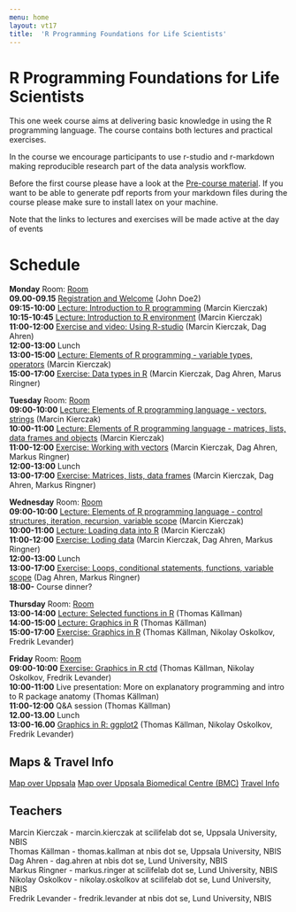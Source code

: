 ```yaml
---
menu: home
layout: vt17
title:  'R Programming Foundations for Life Scientists'
---
```


# R Programming Foundations for Life Scientists

This one week course aims at delivering basic knowledge in using the R
programming language. The course contains both lectures and practical
exercises.

In the course we encourage participants to use r-studio and
r-markdown making reproducible research part of the data analysis
workflow.

Before the first course please have a look at the [Pre-course
material](precourse). If you want to be able to generate pdf reports
from your markdown files during the course please make sure to install
latex on your machine.

Note that the links to lectures and exercises will be made active at the day of events
# Schedule

**Monday**
Room: [Room](files/bmc_map.jpg)<br>
**09.00-09.15** [Registration and Welcome](Lectures/XXX.pdf) (John Doe2)<br>
**09:15-10:00** [Lecture: Introduction to R programming](Lectures/Lecture_1_-_Introduction.pdf) (Marcin Kierczak)<br>
**10:15-10:45** [Lecture: Introduction to R environment](Lectures/Lecture_2_-_REnvironment.pdf) (Marcin Kierczak)<br>
**11:00-12:00** [Exercise and video: Using R-studio]() (Marcin Kierczak, Dag Ahren)<br>
**12:00-13:00** Lunch<br>
**13:00-15:00** [Lecture: Elements of R programming - variable types, operators](Lectures/Lecture_3_-_Elements1.pdf) (Marcin Kierczak)<br>
**15:00-17:00** [Exercise: Data types in R](Exercises/DataTypes) (Marcin Kierczak, Dag Ahren, Marus Ringner)<br>

**Tuesday**
Room: [Room](files/bmc_map.jpg)<br>
**09:00-10:00** [Lecture: Elements of R programming language - vectors, strings](Lectures/Lecture_4_-_Elements2.pdf) (Marcin Kierczak)<br>
**10:00-11:00** [Lecture: Elements of R programming language - matrices, lists, data frames and objects](Lectures/Lecture_5_-_Elements3.pdf) (Marcin Kierczak)<br>
**11:00-12:00** [Exercise: Working with vectors](Exercises/Vectors) (Marcin Kierczak, Dag Ahren, Markus Ringner)<br>
**12:00-13:00** Lunch<br>
**13:00-17:00** [Exercise: Matrices, lists, data frames](Exercises/Dataframes) (Marcin Kierczak, Dag Ahren, Markus Ringner)<br>

**Wednesday**
Room: [Room](files/bmc_map.jpg)<br>
**09:00-10:00** [Lecture: Elements of R programming language - control structures, iteration, recursion, variable scope](Lectures/Lecture_6_-_Elements4.pdf) (Marcin Kierczak)<br>
**10:00-11:00** [Lecture: Loading data into R](Lectures/Lecture_7_-_Loading_data.pdf) (Marcin Kierczak)<br>
**11:00-12:00** [Exercise: Loding data](Exercises/LoadData) (Marcin Kierczak, Dag Ahren, Markus Ringner)<br>
**12:00-13:00** Lunch<br>
**13:00-17:00** [Exercise: Loops, conditional statements, functions, variable scope](Exercises/Loops) (Dag Ahren, Markus Ringner)<br>
**18:00-** Course dinner?<br>

**Thursday**
Room: [Room](files/bmc_map.jpg)<br>
**13:00-14:00** [Lecture: Selected functions in R](Lecture/XXX.pdf) (Thomas Källman)<br>
**14:00-15:00** [Lecture: Graphics in R](Lecture/PlotHandson) (Thomas Källman)<br>
**15:00-17:00** [Exercise: Graphics in R](Exercise/PlotHandson) (Thomas Källman, Nikolay Oskolkov, Fredrik Levander)<br>

**Friday**
Room: [Room](files/bmc_map.jpg)<br>
**09:00-10:00** [Exercise: Graphics in R ctd](Exercise/PlotHandson) (Thomas Källman, Nikolay Oskolkov, Fredrik Levander)<br>
**10:00-11:00** Live presentation: More on explanatory programming and intro to R package anatomy (Thomas Källman)<br>
**11:00-12:00** Q&A session (Thomas Källman)<br>
**12.00-13.00** Lunch<br>
**13:00-16.00** [Graphics in R: ggplot2](Exercises/ggplots) (Thomas Källman, Nikolay Oskolkov, Fredrik Levander)<br>


## Maps & Travel Info
[Map over Uppsala](https://www.google.se/maps/@59.8557755,17.6369985,13.5z)
[Map over Uppsala Biomedical Centre (BMC)](../ngsintro/common/images/bmc_map.jpg)
[Travel Info](travel)

## Teachers
Marcin Kierczak - marcin.kierczak at scilifelab dot se, Uppsala University, NBIS<br>
Thomas Källman - thomas.kallman at nbis dot se, Uppsala University, NBIS<br>
Dag Ahren - dag.ahren at nbis dot se, Lund University, NBIS<br>
Markus Ringner - markus.ringer at scilifelab dot se, Lund University, NBIS<br>
Nikolay Oskolkov - nikolay.oskolkov at scilifelab dot se, Lund University, NBIS<br>
Fredrik Levander - fredrik.levander at nbis dot se, Lund University, NBIS<br>
